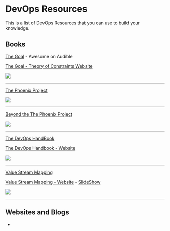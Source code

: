 # DevOps Resources

This is a list of DevOps Resources that you can use to build your knowledge.

## Books
[The Goal](https://www.amazon.com/Goal-Process-Ongoing-Improvement-Revised/dp/B000OZ0J2A/ref=tmm_aud_swatch_0?_encoding=UTF8&qid=1537055758&sr=8-2) - Awesome on Audible

[The Goal - Theory of Constraints Website](https://www.tocinstitute.org/the-goal-summary.html)

![](https://images-na.ssl-images-amazon.com/images/I/519C2Gz-v2L._SY346_.jpg)

----

[The Phoenix Project](https://www.amazon.com/Phoenix-Project-DevOps-Helping-Business-ebook/dp/B078Y98RG8/ref=tmm_kin_swatch_0?_encoding=UTF8&qid=1537055823&sr=1-1)

![](https://images-na.ssl-images-amazon.com/images/I/51Muw70krLL._SY346_.jpg)

----

[Beyond the The Phoenix Project](https://www.amazon.com/Beyond-Phoenix-Project-Evolution-Transcript-ebook/dp/B079V4YRG1/ref=tmm_kin_swatch_0?_encoding=UTF8&qid=1537055823&sr=1-2)

![](https://images-na.ssl-images-amazon.com/images/I/51RFsKtTl5L.jpg)

----
[The DevOps HandBook](https://www.amazon.com/DevOps-Handbook-World-Class-Reliability-Organizations-ebook/dp/B01M9ASFQ3/ref=sr_1_4?s=digital-text&ie=UTF8&qid=1537056136&sr=1-4&keywords=DevOps+Handbook)

[The DevOps Handbook - Website](https://itrevolution.com/book/the-devops-handbook/)

![](https://images-na.ssl-images-amazon.com/images/I/51WMrr2knUL.jpg)

----

[Value Stream Mapping](https://www.amazon.com/Value-Stream-Mapping-Organizational-Transformation-ebook/dp/B00EHIEJLM/ref=sr_1_1?s=digital-text&ie=UTF8&qid=1537057333&sr=1-1&keywords=Value+Stream+Mapping)

[Value Stream Mapping - Website](https://www.ksmartin.com/books/value-stream-mapping/)   - [SlideShow](https://www.slideshare.net/KarenMartinGroup/10-082013-slides)

![](https://images-na.ssl-images-amazon.com/images/I/51FnevxdJsL.jpg)

----

## Websites and Blogs
-
